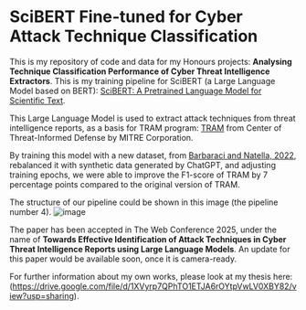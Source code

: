 # SciBERT Fine-tuned for Cyber Attack Technique Classification
This is my repository of code and data for my Honours projects: **Analysing Technique Classification Performance of Cyber Threat Intelligence Extractors**. This is my training pipeline for SciBERT (a Large Language Model based on BERT): [SciBERT: A Pretrained Language Model for Scientific Text](https://arxiv.org/abs/1903.10676).

This Large Language Model is used to extract attack techniques from threat intelligence reports, as a basis for TRAM program: [TRAM](https://github.com/center-for-threat-informed-defense/tram) from Center of Threat-Informed Defense by MITRE Corporation. 

By training this model with a new dataset, from [Barbaraci and Natella, 2022](https://github.com/dessertlab/cti-to-mitre-with-nlp), rebalanced it with synthetic data generated by ChatGPT, and adjusting training epochs, we were able to improve the F1-score of TRAM by 7 percentage points compared to the original version of TRAM. 

The structure of our pipeline could be shown in this image (the pipeline number 4). ![image](https://github.com/user-attachments/assets/8db398da-5957-4e73-b22c-6d1f36c29b31)

The paper has been accepted in The Web Conference 2025, under the name of **Towards Effective Identification of Attack Techniques in Cyber Threat Intelligence Reports using Large Language Models**.
An update for this paper would be available soon, once it is camera-ready.

For further information about my own works, please look at my thesis here: (https://drive.google.com/file/d/1XVyrp7QPhTO1ETJA6rOYtpVwLV0XBY82/view?usp=sharing).
